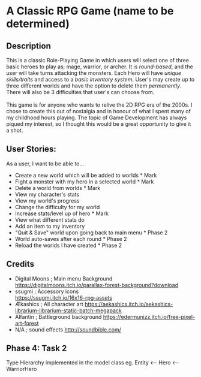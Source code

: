 # A Classic RPG Game (name to be determined)

## Description

This is a classic Role-Playing Game in which users will select one of three
basic heroes to play as; mage, warrior, or archer. It is *round-based*, and the
user will take turns attacking the monsters. 
Each Hero will have *unique skills/traits* and access to a *basic inventory system*. 
User's may create up to three different worlds and have the option to delete 
them *permanently*. There will also be 3 difficulties that user's can choose from.
<br>
<br>
This game is for anyone who wants to relive the 2D RPG era of 
the 2000s. I chose to create this out of nostalgia and in honour of 
what I spent many of my childhood hours playing. The topic of 
Game Development has always piqued my interest, so I thought this would 
be a great opportunity to give it a shot.


## User Stories:
As a user, I want to be able to...
- Create a new world which will be added to worlds * Mark
- Fight a monster with my hero in a selected world * Mark
- Delete a world from worlds * Mark
- View my character's stats 
- View my world's progress 
- Change the difficulty for my world
- Increase stats/level up of hero * Mark
- View what different stats do
- Add an item to my inventory  
- "Quit & Save" world upon going back to main menu * Phase 2
- World auto-saves after each round * Phase 2
- Reload the worlds I have created * Phase 2

## Credits
- Digital Moons ; Main menu Background <br>
  https://digitalmoons.itch.io/parallax-forest-background?download
- ssugmi ; Accessory icons <br>
https://ssugmi.itch.io/16x16-rpg-assets
- Ækashics ; All character art
https://aekashics.itch.io/aekashics-librarium-librarium-static-batch-megapack
- Alfantin ; Battleground background
https://edermunizz.itch.io/free-pixel-art-forest
- N/A ; sound effects
http://soundbible.com/

## Phase 4: Task 2
Type Hierarchy implemented in the model class eg. Entity <-- Hero <-- WarriorHero

